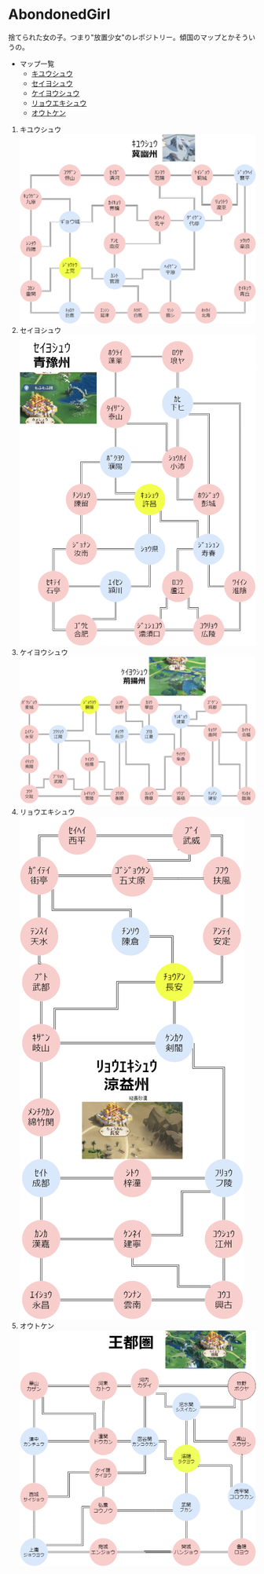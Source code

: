 # AbondonedGirl
捨てられた女の子。つまり"放置少女"のレポジトリー。傾国のマップとかそういうの。

- マップ一覧
  - [キユウシュウ](#kiyu)
  - [セイヨシュウ](#seiyo)
  - [ケイヨウシュウ](#keiyou)
  - [リョウエキシュウ](#ryoueki)
  - [オウトケン](#outo)



1. <a id = "kiyu"></a> キユウシュウ ![冀幽州](./Castle/png/冀幽州.drawio.png)
2. <a id = "seiyo"></a>セイヨシュウ![青豫州](./Castle/png/青豫州.drawio.png)
3. <a id = "keiyou"></a>ケイヨウシュウ![荊揚州](./Castle/png/荊揚州.drawio.png)
4. <a id = "ryoueki"> </a>リョウエキシュウ![涼益州](./Castle/png/涼益州.drawio.png)
5. <a id = "outo"> </a> オウトケン![王都圏](./Castle/png/王都圏-漢字.drawio.png)
